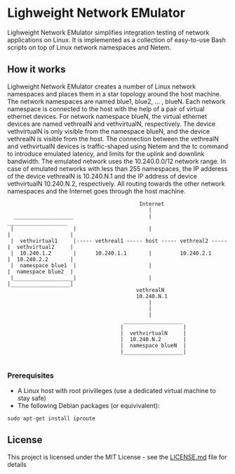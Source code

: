 # Lighweight Network EMulator

Lighweight Network EMulator simplifies integration testing of network applications on Linux. It is implemented as a collection of easy-to-use 
Bash scripts on top of Linux network namespaces and Netem.

## How it works 
Lighweight Network EMulator creates a number of Linux network namespaces and places them in a star topology around the host machine. 
The network namespaces are named blue1, blue2, ... , blueN. Each network namespace is connected to the host with the help of a pair of virtual ethernet devices. For network namespace blueN, the virtual ethernet devices are named vethrealN and vethvirtualN, respectively. The device vethvirtualN is only visible
from the namespace blueN, and the device vethrealN is visible from the host. The connection between the vethrealN and vethvirtualN devices is traffic-shaped using Netem and the tc command to introduce emulated latency, and limits for the uplink and downlink bandwidth. The emulated network uses the 10.240.0.0/12 network range. In case of emulated  networks with less than 255 namespaces, the IP adderess of the device vethrealN is 10.240.N.1 and the IP address of device vethvirtualN 10.240.N.2, respectively. All routing towards the other network namespaces and the Internet goes through the host machine.






```
                                          Internet 
                                             |                                       
  ___________________                        |                         ___________________
 |                   |                       |                        |                   |
 |  vethvirtual1     |----- vethreal1 ----- host ----- vethreal2 -----|  vethvirtual2     |  
 |  10.240.1.2       |      10.240.1.1       |         10.240.2.1     |  10.240.2.2       |
 |  namespace blue1  |                       |                        |  namespace blue2  |
 |___________________|                       |                        |___________________|   
                                         vethrealN
                                         10.240.N.1  
                                             |
                                             |  
                                             |
                                     ___________________ 
                                    |                   |
                                    |  vethvirtualN     |
                                    |  10.240.N.2       |
                                    |  namespace blueN  | 
                                    |___________________|   


```

### Prerequisites

* A Linux host with root privilleges (use a dedicated virtual machine to stay safe)
* The following Debian packages (or equivivalent):

```
sudo apt-get install iproute
```

## License

This project is licensed under the MIT License - see the [LICENSE.md](LICENSE.md) file for details


